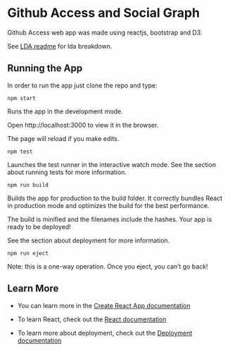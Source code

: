 # Github Access and Social Graph
Github Access web app was made using reactjs, bootstrap and D3.

See [LDA readme](https://github.com/mccroare/SWENG/tree/github_analysis/src/lda) for lda breakdown.


## Running the App
In order to run the app just clone the repo and type:
```
npm start
```
Runs the app in the development mode.

Open http://localhost:3000 to view it in the browser.

The page will reload if you make edits.


```
npm test
```

Launches the test runner in the interactive watch mode.
See the section about running tests for more information.



```
npm run build
```

Builds the app for production to the build folder.
It correctly bundles React in production mode and optimizes the build for the best performance.

The build is minified and the filenames include the hashes.
Your app is ready to be deployed!

See the section about deployment for more information.


```
npm run eject
```
Note: this is a one-way operation. Once you eject, you can’t go back!



## Learn More
- You can learn more in the [Create React App documentation](https://create-react-app.dev/docs/getting-started/)

- To learn React, check out the [React documentation](https://reactjs.org/)

- To learn more about deployment, check out the [Deployment documentation](https://facebook.github.io/create-react-app/docs/deployment)
